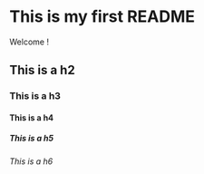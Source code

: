 # This is my first README 

Welcome !

## This is a h2 

### This is a h3

#### This is a h4

##### This is a h5

###### This is a h6


